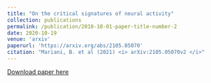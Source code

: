 ```yaml
---
title: "On the critical signatures of neural activity"
collection: publications
permalink: /publication/2010-10-01-paper-title-number-2
date: 2020-10-19
venue: 'arxiv'
paperurl: 'https://arxiv.org/abs/2105.05070'
citation: "Mariani, B. et al (2021) <i> arXiv:2105.05070v2 </i>"
---
```


[Download paper here](http://academicpages.github.io/files/2105.05070.pdf)
